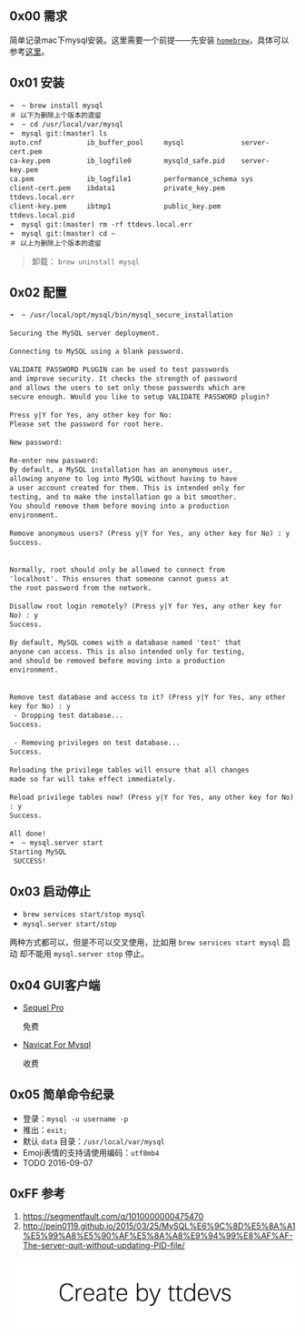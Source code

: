 
## 0x00 需求

简单记录mac下mysql安装。这里需要一个前提——先安装 [`homebrew`](http://brew.sh/index_zh-cn.html)，具体可以参考[这里](http://brew.sh/index_zh-cn.html)。


##  0x01 安装

``` shell
➜  ~ brew install mysql
＃ 以下为删除上个版本的遗留
➜  ~ cd /usr/local/var/mysql
➜  mysql git:(master) ls
auto.cnf           ib_buffer_pool     mysql              server-cert.pem
ca-key.pem         ib_logfile0        mysqld_safe.pid    server-key.pem
ca.pem             ib_logfile1        performance_schema sys
client-cert.pem    ibdata1            private_key.pem    ttdevs.local.err
client-key.pem     ibtmp1             public_key.pem     ttdevs.local.pid
➜  mysql git:(master) rm -rf ttdevs.local.err
➜  mysql git:(master) cd ~
＃ 以上为删除上个版本的遗留
```

> 卸载： `brew uninstall mysql`


## 0x02 配置

``` shell
➜  ~ /usr/local/opt/mysql/bin/mysql_secure_installation

Securing the MySQL server deployment.

Connecting to MySQL using a blank password.

VALIDATE PASSWORD PLUGIN can be used to test passwords
and improve security. It checks the strength of password
and allows the users to set only those passwords which are
secure enough. Would you like to setup VALIDATE PASSWORD plugin?

Press y|Y for Yes, any other key for No:
Please set the password for root here.

New password:

Re-enter new password:
By default, a MySQL installation has an anonymous user,
allowing anyone to log into MySQL without having to have
a user account created for them. This is intended only for
testing, and to make the installation go a bit smoother.
You should remove them before moving into a production
environment.

Remove anonymous users? (Press y|Y for Yes, any other key for No) : y
Success.


Normally, root should only be allowed to connect from
'localhost'. This ensures that someone cannot guess at
the root password from the network.

Disallow root login remotely? (Press y|Y for Yes, any other key for No) : y
Success.

By default, MySQL comes with a database named 'test' that
anyone can access. This is also intended only for testing,
and should be removed before moving into a production
environment.


Remove test database and access to it? (Press y|Y for Yes, any other key for No) : y
 - Dropping test database...
Success.

 - Removing privileges on test database...
Success.

Reloading the privilege tables will ensure that all changes
made so far will take effect immediately.

Reload privilege tables now? (Press y|Y for Yes, any other key for No) : y
Success.

All done!
➜  ~ mysql.server start
Starting MySQL
 SUCCESS!
```


## 0x03 启动停止

- `brew services start/stop mysql ` 
- `mysql.server start/stop`

两种方式都可以，但是不可以交叉使用，比如用 `brew services start mysql` 启动 却不能用 `mysql.server stop` 停止。


## 0x04 GUI客户端

- [Sequel Pro](http://www.sequelpro.com)

	免费

- [Navicat For Mysql](https://www.navicat.com.cn/)

	收费


## 0x05 简单命令纪录

- 登录：`mysql -u username -p`
- 推出：`exit;`
- 默认 `data` 目录：`/usr/local/var/mysql`
- Emoji表情的支持请使用编码：`utf8mb4`
- TODO 2016-09-07


## 0xFF 参考

1. https://segmentfault.com/q/1010000000475470
2. http://pein0119.github.io/2015/03/25/MySQL%E6%9C%8D%E5%8A%A1%E5%99%A8%E5%90%AF%E5%8A%A8%E9%94%99%E8%AF%AF-The-server-quit-without-updating-PID-file/

![Create by ttdevs](https://raw.githubusercontent.com/ttdevs/ttdevs.github.io/common/images/logo.png)

